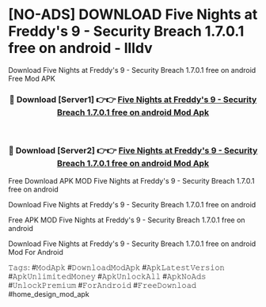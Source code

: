 # [NO-ADS] DOWNLOAD Five Nights at Freddy's 9 - Security Breach 1.7.0.1 free on android - llldv
Download Five Nights at Freddy's 9 - Security Breach 1.7.0.1 free on android Free Mod APK

<div align="center">
<h3>🔴 Download [Server1] 👉👉 <a href="https://apk-comot.site?title=Five_Nights_at_Freddy's_9_-_Security_Breach_1.7.0.1_free_on_android">Five Nights at Freddy's 9 - Security Breach 1.7.0.1 free on android Mod Apk</a></h3><br>

<h3>🔴 Download [Server2] 👉👉 <a href="https://apk-comot.site?title=Five_Nights_at_Freddy's_9_-_Security_Breach_1.7.0.1_free_on_android">Five Nights at Freddy's 9 - Security Breach 1.7.0.1 free on android Mod Apk</a></h3>
</div>


Free Download APK MOD Five Nights at Freddy's 9 - Security Breach 1.7.0.1 free on android

Download Five Nights at Freddy's 9 - Security Breach 1.7.0.1 free on android 

Free APK MOD Five Nights at Freddy's 9 - Security Breach 1.7.0.1 free on android 

Download Five Nights at Freddy's 9 - Security Breach 1.7.0.1 free on android Mod For Android

𝚃𝚊𝚐𝚜: #𝙼𝚘𝚍𝙰𝚙𝚔 #𝙳𝚘𝚠𝚗𝚕𝚘𝚊𝚍𝙼𝚘𝚍𝙰𝚙𝚔 #𝙰𝚙𝚔𝙻𝚊𝚝𝚎𝚜𝚝𝚅𝚎𝚛𝚜𝚒𝚘𝚗 #𝙰𝚙𝚔𝚄𝚗𝚕𝚒𝚖𝚒𝚝𝚎𝚍𝙼𝚘𝚗𝚎𝚢 #𝙰𝚙𝚔𝚄𝚗𝚕𝚘𝚌𝚔𝙰𝚕𝚕 #𝙰𝚙𝚔𝙽𝚘𝙰𝚍𝚜 #𝚄𝚗𝚕𝚘𝚌𝚔𝙿𝚛𝚎𝚖𝚒𝚞𝚖 #𝙵𝚘𝚛𝙰𝚗𝚍𝚛𝚘𝚒𝚍 #𝙵𝚛𝚎𝚎𝙳𝚘𝚠𝚗𝚕𝚘𝚊𝚍 #home_design_mod_apk